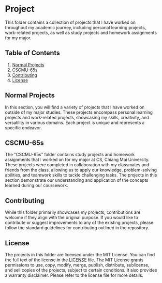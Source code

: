 # Project

This folder contains a collection of projects that I have worked on throughout my academic journey, including personal learning projects, work-related projects, as well as study projects and homework assignments for my major.

## Table of Contents

1. [Normal Projects](/Project)
2. [CSCMU-65s](./CSCMU-65s)
3. [Contributing](#contributing)
4. [License](#license)

## Normal Projects

In this section, you will find a variety of projects that I have worked on outside of my major studies. These projects encompass personal learning projects and work-related projects, showcasing my skills, creativity, and versatility in various domains. Each project is unique and represents a specific endeavor.

## CSCMU-65s

The "CSCMU-65s" folder contains study projects and homework assignments that I worked on for my major at CS, Chiang Mai University. These projects were completed in collaboration with my classmates and friends from the class, allowing us to apply our knowledge, problem-solving abilities, and teamwork skills to tackle challenging tasks. The projects in this section demonstrate our understanding and application of the concepts learned during our coursework.

## Contributing

While this folder primarily showcases my projects, contributions are welcome if they align with the original purpose. If you would like to contribute or suggest improvements to any of the existing projects, please follow the standard guidelines for contributing outlined in the repository.

## License

The projects in this folder are licensed under the MIT License. You can find the full text of the license in the [LICENSE](./LICENSE) file. The MIT License grants permissions to use, copy, modify, merge, publish, distribute, sublicense, and sell copies of the projects, subject to certain conditions. It also provides a warranty disclaimer. Please refer to the license file for more details.
